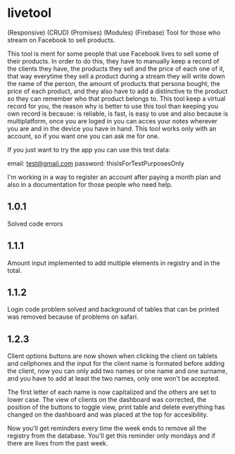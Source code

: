 # livetool
(Responsive) (CRUD) (Promises) (Modules) (Firebase) Tool for those who stream on Facebook to sell products.

This tool is ment for some people that use Facebook lives to sell some of their products. In order to do this, they have to manually keep a record of the clients they have, the products they sell and the price of each one of it, that way everytime they sell a product during a stream they will write down the name of the person, the amount of products that persona bought, the price of each product, and they also have to add a distinctive to the product so they can remember who that product belongs to. 
This tool keep a virtual record for you, the reason why is better to use this tool than keeping you own record is because: is reliable, is fast, is easy to use and also because is multiplatform, once you are loged in you can acces your notes wherever you are and in the device you have in hand. This tool works only with an account, so if you want one you can ask me for one. 

If you just want to try the app you can use this test data:

email: test@gmail.com
password: thisIsForTestPurposesOnly

I'm working in a way to register an account after paying a month plan and also in a documentation for those people who need help.


## 1.0.1 
Solved code errors
## 1.1.1 
Amount input implemented to add multiple elements in registry and in the total. 
## 1.1.2
Login code problem solved and background of tables that can be printed was removed because of problems on safari.
## 1.2.3
Client options buttons are now shown when clicking the client on tablets and cellphones and the input for the client name is formated before adding the client, now you can only add two names or one name and one surname, and you have to add at least the two names, only one won't be accepted. 

The first letter of each name is now capitalized and the others are set to lower case. The view of clients on the dashboard was corrected, the position of the buttons to toggle view, print table and delete everything has changed on the dashboard and was placed at the top for accesibility.

Now you'll get reminders every time the week ends to remove all the registry from the database. You'll get this reminder only mondays and if there are lives from the past week.